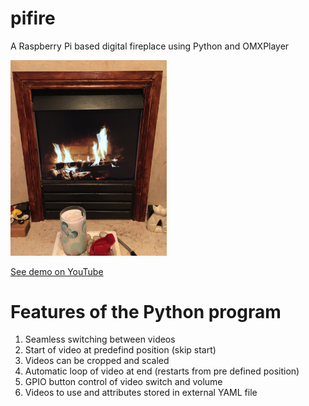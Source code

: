 # pifire
A Raspberry Pi based digital fireplace using Python and OMXPlayer

<img src="https://github.com/arcaicandy/pifire/raw/master/assets/pifire.jpg" alt="An image of the Pifire digital fireplace" width="250"/>

[See demo on YouTube](https://youtu.be/YTc7mPNlZ7M)

# Features of the Python program
1. Seamless switching between videos
2. Start of video at predefind position (skip start)
3. Videos can be cropped and scaled
4. Automatic loop of video at end (restarts from pre defined position)
5. GPIO button control of video switch and volume
6. Videos to use and attributes stored in external YAML file
